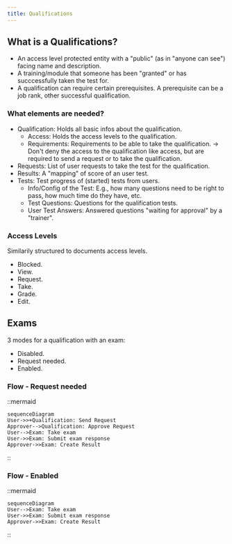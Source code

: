 ```yaml
---
title: Qualifications
---
```


## What is a Qualifications?

- An access level protected entity with a "public" (as in "anyone can see") facing name and description.
- A training/module that someone has been "granted" or has succcessfully taken the test for.
- A qualification can require certain prerequisites. A prerequisite can be a job rank, other successful qualification.

### What elements are needed?

- Qualification: Holds all basic infos about the qualification.
  - Access: Holds the access levels to the qualification.
  - Requirements: Requirements to be able to take the qualification. -> Don't deny the access to the qualification like access, but are required to send a request or to take the qualification.
- Requests: List of user requests to take the test for the qualification.
- Results: A "mapping" of score of an user test.
- Tests: Test progress of (started) tests from users.
  - Info/Config of the Test: E.g., how many questions need to be right to pass, how much time do they have, etc.
  - Test Questions: Questions for the qualification tests.
  - User Test Answers: Answered questions "waiting for approval" by a "trainer".

### Access Levels

Similarily structured to documents access levels.

- Blocked.
- View.
- Request.
- Take.
- Grade.
- Edit.

## Exams

3 modes for a qualification with an exam:

- Disabled.
- Request needed.
- Enabled.

### Flow - Request needed

::mermaid
```mermaid
sequenceDiagram
User->>+Qualification: Send Request
Approver-->Qualification: Approve Request
User-->Exam: Take exam
User->>Exam: Submit exam response
Approver->>Exam: Create Result
```
::

### Flow - Enabled

::mermaid
```mermaid
sequenceDiagram
User-->Exam: Take exam
User->>Exam: Submit exam response
Approver->>Exam: Create Result
```
::
